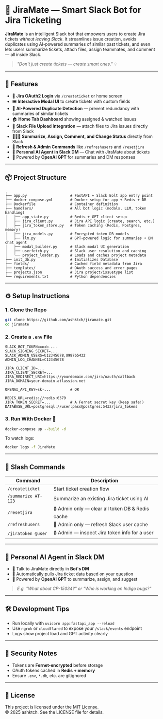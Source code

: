 # 🧠 JiraMate — Smart Slack Bot for Jira Ticketing

**JiraMate** is an intelligent Slack bot that empowers users to create Jira tickets _without leaving Slack_. It streamlines issue creation, avoids duplicates using AI-powered summaries of similar past tickets, and even lets users summarize tickets, attach files, assign teammates, and comment — all inside Slack.

> _"Don't just create tickets — create smart ones."_ 💡

---

## 🚀 Features

- 🔐 **Jira OAuth2 Login** via `/createticket` or home screen
- 🎟️ **Interactive Modal UI** to create tickets with custom fields
- 🧠 **AI-Powered Duplicate Detection** — prevent redundancy with summaries of similar tickets
- 🏠 **Home Tab Dashboard** showing assigned & watched issues
- 📎 **Slack File Upload Integration** — attach files to Jira issues directly from Slack
- 🧑‍🤝‍🧑 **Summarize, Assign, Comment, and Change Status** directly from Slack
- 🔁 **Refresh & Admin Commands** like `/refreshusers` and `/resetjira`
- 🤖 **Personal AI Agent in Slack DM** — Chat with JiraMate about tickets
- 🧠 Powered by **OpenAI GPT** for summaries and DM responses

---

## 📦 Project Structure

```
.
├── app.py                    # FastAPI + Slack Bolt app entry point
├── docker-compose.yml        # Docker setup for app + Redis + DB
├── Dockerfile                # Container definition
├── handlers/                 # All bot logic (modals, LLM, token handling)
│   ├── app_state.py          # Redis + GPT client setup
│   ├── jira_client.py        # Jira API logic (create, search, etc.)
│   ├── jira_token_store.py   # Token caching (Redis, Postgres, memory)
│   ├── jira_models.py        # Encrypted token DB models
│   ├── llm.py                # GPT-powered logic for summaries + DM chat agent
│   ├── modal_builder.py      # Slack modal UI generation
│   ├── userfetch.py          # Slack user resolution and caching
│   └── project_loader.py     # Loads and caches project metadata
├── init_db.py                # Initializes Database
├── fields/                   # Cached field metadata from Jira
├── templates/                # OAuth success and error pages
├── projects.json             # Jira project/issuetype list
└── requirements.txt          # Python dependencies
```

---

## ⚙️ Setup Instructions

### 1. Clone the Repo

```bash
git clone https://github.com/ashktch/jiramate.git
cd jiramate
```

### 2. Create a `.env` File

```env
SLACK_BOT_TOKEN=xoxb-...
SLACK_SIGNING_SECRET=...
SLACK_ADMIN_USERS=U12345678,U98765432
ADMIN_LOG_CHANNEL=C12345678

JIRA_CLIENT_ID=...
JIRA_CLIENT_SECRET=...
JIRA_REDIRECT_URI=https://yourdomain.com/jira/oauth/callback
JIRA_DOMAIN=your-domain.atlassian.net

OPENAI_API_KEY=sk-...         # OR

REDIS_URL=redis://redis:6379
JIRA_TOKEN_SECRET=...         # A Fernet secret key (keep safe!)
DATABASE_URL=postgresql://user:pass@postgres:5432/jira_tokens
```

### 3. Run With Docker 🐳

```bash
docker-compose up --build -d
```

To watch logs:

```bash
docker logs -f JiraMate
```

---

## 💬 Slash Commands

| Command             | Description                                      |
| ------------------- | ------------------------------------------------ |
| `/createticket`     | Start ticket creation flow                       |
| `/summarize AT-123` | Summarize an existing Jira ticket using AI       |
| `/resetjira`        | 🔒 Admin only — clear all token DB & Redis cache |
| `/refreshusers`     | 🔄 Admin only — refresh Slack user cache         |
| `/jiratoken @user`  | 🔒 Admin — inspect Jira token info for a user    |

---

## 🧠 Personal AI Agent in Slack DM

- 💬 Talk to JiraMate directly in **Bot's DM**
- 🔎 Automatically pulls Jira ticket data based on your question
- 🧠 Powered by **OpenAI GPT** to summarize, assign, and suggest

> _E.g. "What about CP-15034?" or "Who is working on Indigo bugs?"_

---

## 🛠️ Development Tips

- Run locally with `uvicorn app:fastapi_app --reload`
- Use `ngrok` or `cloudflared` to expose your `/slack/events` endpoint
- Logs show project load and GPT activity clearly

---

## 🔐 Security Notes

- Tokens are **Fernet-encrypted** before storage
- OAuth tokens cached in **Redis + memory**
- Ensure `.env`, `*.db`, etc. are gitignored

---

## 📄 License

This project is licensed under the [MIT License](./LICENSE).  
© 2025 ashktch. See the LICENSE file for details.
